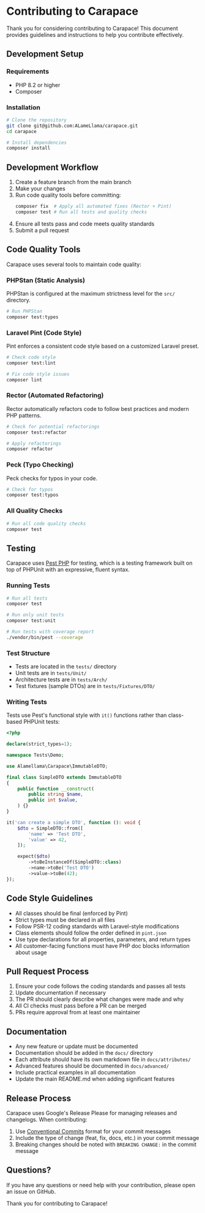 # Contributing to Carapace

Thank you for considering contributing to Carapace! This document provides guidelines and instructions to help you contribute effectively.

## Development Setup

### Requirements

- PHP 8.2 or higher
- Composer

### Installation

```bash
# Clone the repository
git clone git@github.com:ALameLlama/carapace.git
cd carapace

# Install dependencies
composer install
```

## Development Workflow

1. Create a feature branch from the main branch
2. Make your changes
3. Run code quality tools before committing:
   ```bash
   composer fix  # Apply all automated fixes (Rector + Pint)
   composer test # Run all tests and quality checks
   ```
4. Ensure all tests pass and code meets quality standards
5. Submit a pull request

## Code Quality Tools

Carapace uses several tools to maintain code quality:

### PHPStan (Static Analysis)

PHPStan is configured at the maximum strictness level for the `src/` directory.

```bash
# Run PHPStan
composer test:types
```

### Laravel Pint (Code Style)

Pint enforces a consistent code style based on a customized Laravel preset.

```bash
# Check code style
composer test:lint

# Fix code style issues
composer lint
```

### Rector (Automated Refactoring)

Rector automatically refactors code to follow best practices and modern PHP patterns.

```bash
# Check for potential refactorings
composer test:refactor

# Apply refactorings
composer refactor
```

### Peck (Typo Checking)

Peck checks for typos in your code.

```bash
# Check for typos
composer test:typos
```

### All Quality Checks

```bash
# Run all code quality checks
composer test
```

## Testing

Carapace uses [Pest PHP](https://pestphp.com/) for testing, which is a testing framework built on top of PHPUnit with an expressive, fluent syntax.

### Running Tests

```bash
# Run all tests
composer test

# Run only unit tests
composer test:unit

# Run tests with coverage report
./vendor/bin/pest --coverage
```

### Test Structure

- Tests are located in the `tests/` directory
- Unit tests are in `tests/Unit/`
- Architecture tests are in `tests/Arch/`
- Test fixtures (sample DTOs) are in `tests/Fixtures/DTO/`

### Writing Tests

Tests use Pest's functional style with `it()` functions rather than class-based PHPUnit tests:

```php
<?php

declare(strict_types=1);

namespace Tests\Demo;

use Alamellama\Carapace\ImmutableDTO;

final class SimpleDTO extends ImmutableDTO
{
    public function __construct(
        public string $name,
        public int $value,
    ) {}
}

it('can create a simple DTO', function (): void {
    $dto = SimpleDTO::from([
        'name' => 'Test DTO',
        'value' => 42,
    ]);

    expect($dto)
        ->toBeInstanceOf(SimpleDTO::class)
        ->name->toBe('Test DTO')
        ->value->toBe(42);
});
```

## Code Style Guidelines

- All classes should be final (enforced by Pint)
- Strict types must be declared in all files
- Follow PSR-12 coding standards with Laravel-style modifications
- Class elements should follow the order defined in `pint.json`
- Use type declarations for all properties, parameters, and return types
- All customer-facing functions must have PHP doc blocks information about usage

## Pull Request Process

1. Ensure your code follows the coding standards and passes all tests
2. Update documentation if necessary
3. The PR should clearly describe what changes were made and why
4. All CI checks must pass before a PR can be merged
5. PRs require approval from at least one maintainer

## Documentation

- Any new feature or update must be documented
- Documentation should be added in the `docs/` directory
- Each attribute should have its own markdown file in `docs/attributes/`
- Advanced features should be documented in `docs/advanced/`
- Include practical examples in all documentation
- Update the main README.md when adding significant features

## Release Process

Carapace uses Google's Release Please for managing releases and changelogs. When contributing:

1. Use [Conventional Commits](https://www.conventionalcommits.org/) format for your commit messages
2. Include the type of change (feat, fix, docs, etc.) in your commit message
3. Breaking changes should be noted with `BREAKING CHANGE:` in the commit message

## Questions?

If you have any questions or need help with your contribution, please open an issue on GitHub.

Thank you for contributing to Carapace!